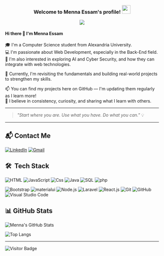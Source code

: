 <h3 align="center">
  Welcome to Menna Essam's profile!
  <img src="https://media.giphy.com/media/hvRJCLFzcasrR4ia7z/giphy.gif" width="28">
</h3>

<!-- Typing SVG by DenverCoder1 - https://github.com/DenverCoder1/readme-typing-svg -->
<p align="center">
  <a href="https://github.com/DenverCoder1/readme-typing-svg"><img src="https://readme-typing-svg.herokuapp.com/?lines=Full-stack%20web%20developer;Always%20learning%20new%20things&font=Fira%20Code&center=true&width=440&height=45&color=f75c7e&vCenter=true&size=22"></a>
</p> 


#### Hi there 👋 I'm Menna Essam

🎓 I'm a Computer Science student from Alexandria University.  
💻 I'm passionate about Web Development, especially in the Back-End field.  
🧠 I'm also interested in exploring AI and Cyber Security, and how they can integrate with web technologies.

🌱 Currently, I'm revisiting the fundamentals and building real-world projects to strengthen my skills.  

📫 You can find my projects here on GitHub — I'm updating them regularly as I learn more!  
🧩 I believe in consistency, curiosity, and sharing what I learn with others.

---

> *"Start where you are. Use what you have. Do what you can."* 💡

---

## 📬 Contact Me

[![LinkedIn](https://img.shields.io/badge/LinkedIn-%230077B5.svg?&style=for-the-badge&logo=linkedin&logoColor=white)](https://www.linkedin.com/in/menna-essam-158753324/)
[![Gmail](https://img.shields.io/badge/Gmail-D14836?style=for-the-badge&logo=gmail&logoColor=white)](menaessam667@gmail.com)

## 🛠 &nbsp;Tech Stack

![HTML](https://img.shields.io/badge/-HTML-05122A?style=flat&logo=HTML5)
![JavaScript](https://img.shields.io/badge/-JavaScript-000?&logo=JavaScript)
![Css](https://img.shields.io/badge/-CSS-000?&logo=Css)
![Java](https://img.shields.io/badge/-Java-000?&logo=Java&logoColor=007396)
![SQL](https://img.shields.io/badge/-SQL-000?&logo=MySQL)
![php](https://img.shields.io/badge/-PHP-000?&logo=php)

![Bootstrap](https://img.shields.io/badge/-Bootstrap-05122A?style=flat&logo=bootstrap&logoColor=563D7C)
![materialui](https://img.shields.io/badge/-MaterialUi-05122A?style=flat&logo=Material&logoColor=563D7C)
![Node.js](https://img.shields.io/badge/-Node.js-000?&logo=node.js)
![Laravel](https://img.shields.io/badge/-Laravel-000?&logo=laravel)
![React.js](https://img.shields.io/badge/-React-000?&logo=React)
![Git](https://img.shields.io/badge/-Git-05122A?style=flat&logo=git)
![GitHub](https://img.shields.io/badge/-GitHub-05122A?style=flat&logo=github)
![Visual Studio Code](https://img.shields.io/badge/-Visual%20Studio%20Code-05122A?style=flat&logo=visual-studio-code&logoColor=007AC)

## 📊 GitHub Stats

![Menna's GitHub Stats](https://github-readme-stats.vercel.app/api?username=mennadevhub&show_icons=true&theme=radical)

![Top Langs](https://github-readme-stats.vercel.app/api/top-langs/?username=mennadevhub&layout=compact&theme=radical)

---

![Visitor Badge](https://komarev.com/ghpvc/?username=mennadevhub&label=Profile%20views&color=0e75b6&style=flat)

























